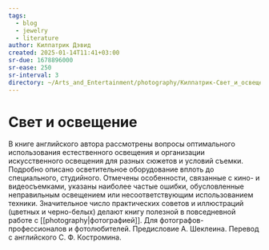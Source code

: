 ```yaml
---
tags:
  - blog
  - jewelry
  - literature
author: Килпатрик Дэвид
created: 2025-01-14T11:41+03:00
sr-due: 1678896000
sr-ease: 250
sr-interval: 3
directory: ~/Arts_and_Entertainment/photography/Килпатрик-Свет_и_освещение
---
```


# Свет и освещение

В книге английского автора рассмотрены вопросы оптимального использования естественного освещения и организации искусственного освещения для разных сюжетов и условий съемки. Подробно описано осветительное оборудование вплоть до специального, студийного. Отмечены особенности, связанные с кино- и видеосъемками, указаны наиболее частые ошибки, обусловленные неправильным освещением или несоответствующим использованием техники. Значительное число практических советов и иллюстраций (цветных и черно-белых) делают книгу полезной в повседневной работе с [[photography|фотографией]]. Для фотографов-профессионалов и фотолюбителей. Предисловие А. Шеклеина. Перевод с английского С. Ф. Костромина.
